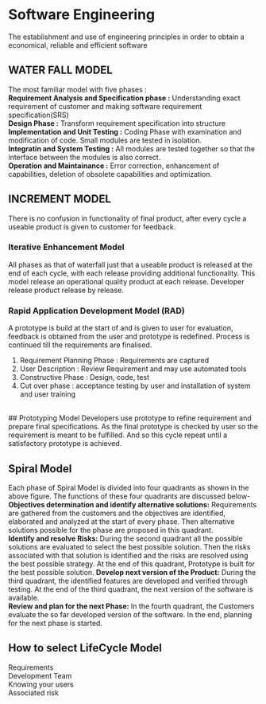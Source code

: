 # Software Engineering
The establishment and use of engineering principles in order to obtain a economical, reliable and efficient software

## WATER FALL MODEL
The most familiar model with  five phases : <br>
**Requirement Analysis and Specification phase  :** Understanding exact requirement of customer and making software requirement specification(SRS)<br>
**Design Phase :** Transform requirement specification into structure<br>
**Implementation and Unit Testing :** Coding Phase with examination and modification of code. Small modules are tested in isolation.<br>
**Integratin and System Testing :** All modules are tested together so that the interface between the modules is also correct.<br>
**Operation and Maintainance :** Error correction, enhancement of capabilities, deletion of obsolete capabilities and optimization.<br>

## INCREMENT MODEL 
There is no confusion in functionality of final product, after every cycle a useable product is given to customer for feedback.

### Iterative Enhancement Model
All phases as that of waterfall just that a useable product is released at the end of each cycle, with each release providing additional functionality. This model release an operational quality product at each release. Developer release product release by release.

### Rapid Application Development Model (RAD)
A prototype is build at the start of and is given to user for evaluation, feedback is obtained from the user and prototype is redefined. Process is continued till the requirements are finalised.<br>
1. Requirement Planning Phase : Requirements are captured<br>
2. User Description  : Review Requirement and may use automated tools<br>
3. Constructive Phase : Design, code, test<br>
4. Cut over phase : acceptance testing by user and installation of system and user training
<br>
## Prototyping Model
Developers use prototype to refine requirement and prepare final specifications. As the final prototype is checked by user so the requirement is meant to be fulfilled. And so this cycle repeat until a satisfactory prototype is achieved.

## Spiral Model
Each phase of Spiral Model is divided into four quadrants as shown in the above figure. The functions of these four quadrants are discussed below-
**Objectives determination and identify alternative solutions:** Requirements are gathered from the customers and the objectives are identified, elaborated and analyzed at the start of every phase. Then alternative solutions possible for the phase are proposed in this quadrant.<br>
**Identify and resolve Risks:** During the second quadrant all the possible solutions are evaluated to select the best possible solution. Then the risks associated with that solution is identified and the risks are resolved using the best possible strategy. At the end of this quadrant, Prototype is built for the best possible solution.
**Develop next version of the Product:** During the third quadrant, the identified features are developed and verified through testing. At the end of the third quadrant, the next version of the software is available.<br>
**Review and plan for the next Phase:** In the fourth quadrant, the Customers evaluate the so far developed version of the software. In the end, planning for the next phase is started.<br>

## How to select LifeCycle Model 
Requirements<br>
Development Team<br>
Knowing your users<br>
Associated risk<br>
